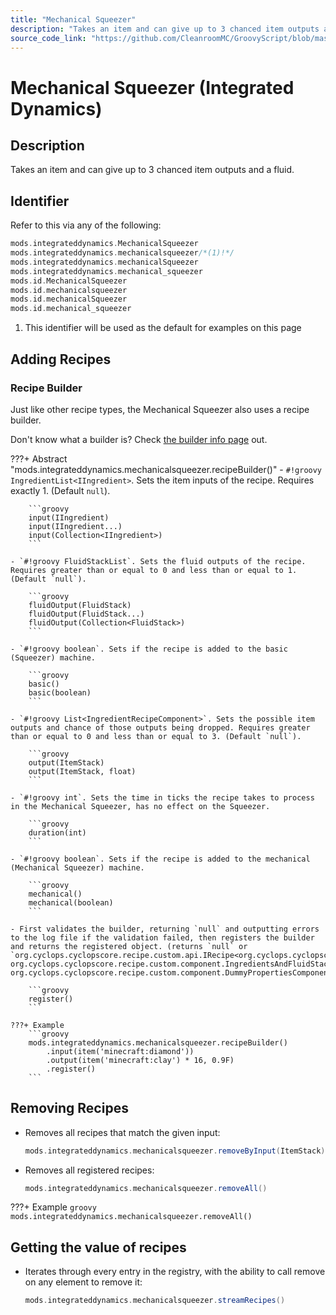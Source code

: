 ```yaml
---
title: "Mechanical Squeezer"
description: "Takes an item and can give up to 3 chanced item outputs and a fluid."
source_code_link: "https://github.com/CleanroomMC/GroovyScript/blob/master/src/main/java/com/cleanroommc/groovyscript/compat/mods/integrateddynamics/MechanicalSqueezer.java"
---
```


# Mechanical Squeezer (Integrated Dynamics)

## Description

Takes an item and can give up to 3 chanced item outputs and a fluid.

## Identifier

Refer to this via any of the following:

```groovy hl_lines="2"
mods.integrateddynamics.MechanicalSqueezer
mods.integrateddynamics.mechanicalsqueezer/*(1)!*/
mods.integrateddynamics.mechanicalSqueezer
mods.integrateddynamics.mechanical_squeezer
mods.id.MechanicalSqueezer
mods.id.mechanicalsqueezer
mods.id.mechanicalSqueezer
mods.id.mechanical_squeezer
```

1. This identifier will be used as the default for examples on this page

## Adding Recipes

### Recipe Builder

Just like other recipe types, the Mechanical Squeezer also uses a recipe builder.

Don't know what a builder is? Check [the builder info page](../../../groovy/builder.md) out.

???+ Abstract "mods.integrateddynamics.mechanicalsqueezer.recipeBuilder()"
    - `#!groovy IngredientList<IIngredient>`. Sets the item inputs of the recipe. Requires exactly 1. (Default `null`).

        ```groovy
        input(IIngredient)
        input(IIngredient...)
        input(Collection<IIngredient>)
        ```

    - `#!groovy FluidStackList`. Sets the fluid outputs of the recipe. Requires greater than or equal to 0 and less than or equal to 1. (Default `null`).

        ```groovy
        fluidOutput(FluidStack)
        fluidOutput(FluidStack...)
        fluidOutput(Collection<FluidStack>)
        ```

    - `#!groovy boolean`. Sets if the recipe is added to the basic (Squeezer) machine.

        ```groovy
        basic()
        basic(boolean)
        ```

    - `#!groovy List<IngredientRecipeComponent>`. Sets the possible item outputs and chance of those outputs being dropped. Requires greater than or equal to 0 and less than or equal to 3. (Default `null`).

        ```groovy
        output(ItemStack)
        output(ItemStack, float)
        ```

    - `#!groovy int`. Sets the time in ticks the recipe takes to process in the Mechanical Squeezer, has no effect on the Squeezer.

        ```groovy
        duration(int)
        ```

    - `#!groovy boolean`. Sets if the recipe is added to the mechanical (Mechanical Squeezer) machine.

        ```groovy
        mechanical()
        mechanical(boolean)
        ```

    - First validates the builder, returning `null` and outputting errors to the log file if the validation failed, then registers the builder and returns the registered object. (returns `null` or `org.cyclops.cyclopscore.recipe.custom.api.IRecipe<org.cyclops.cyclopscore.recipe.custom.component.IngredientRecipeComponent, org.cyclops.cyclopscore.recipe.custom.component.IngredientsAndFluidStackRecipeComponent, org.cyclops.cyclopscore.recipe.custom.component.DummyPropertiesComponent>`).

        ```groovy
        register()
        ```

    ???+ Example
        ```groovy
        mods.integrateddynamics.mechanicalsqueezer.recipeBuilder()
            .input(item('minecraft:diamond'))
            .output(item('minecraft:clay') * 16, 0.9F)
            .register()
        ```



## Removing Recipes

- Removes all recipes that match the given input:

    ```groovy
    mods.integrateddynamics.mechanicalsqueezer.removeByInput(ItemStack)
    ```

- Removes all registered recipes:

    ```groovy
    mods.integrateddynamics.mechanicalsqueezer.removeAll()
    ```

???+ Example
    ```groovy
    mods.integrateddynamics.mechanicalsqueezer.removeAll()
    ```

## Getting the value of recipes

- Iterates through every entry in the registry, with the ability to call remove on any element to remove it:

    ```groovy
    mods.integrateddynamics.mechanicalsqueezer.streamRecipes()
    ```
